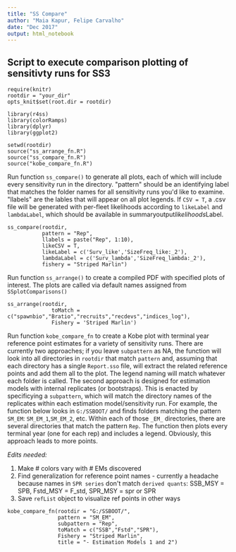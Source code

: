 ```yaml
---
title: "SS Compare"
author: "Maia Kapur, Felipe Carvalho"
date: "Dec 2017"
output: html_notebook
---
```


## Script to execute comparison plotting of sensitivty runs for SS3

```{r "setup"}
require(knitr)
rootdir = "your_dir"
opts_knit$set(root.dir = rootdir)
```


```{r, eval = F}
library(r4ss)
library(colorRamps)
library(dplyr)
library(ggplot2)

setwd(rootdir)
source("ss_arrange_fn.R")
source("ss_compare_fn.R")
source("kobe_compare_fn.R")
```
Run function `ss_compare()` to generate all plots, each of which will include every sensitivity run in the directory. "pattern" should be an identifying label that matches the folder names
for all sensitivity runs you'd like to examine. "llabels" are the lables that will appear on all plot legends.
If `CSV = T`, a .csv file will be generated with per-fleet likelihoods according to  `likeLabel` and `lambdaLabel`, which should be available in summaryoutput$likelihoods$Label. 

```{r}
ss_compare(rootdir, 
           pattern = "Rep", 
           llabels = paste("Rep", 1:10),
           likeCSV = T,
           likeLabel = c('Surv_like','SizeFreq_like:_2'),
           lambdaLabel = c('Surv_lambda','SizeFreq_lambda:_2'),
           fishery = "Striped Marlin")
```
Run function `ss_arrange()` to create a compiled PDF with specified plots of interest. The plots are called via default names assigned from `SSplotComparisons()`
```{r}
ss_arrange(rootdir, 
              toMatch = c("spawnbio","Bratio","recruits","recdevs","indices_log"), 
              Fishery = 'Striped Marlin')
```

Run function `kobe_compare_fn` to create a Kobe plot with terminal year reference point estimates for a variety of sensitivity runs. There are currently two approaches; if you leave `subpattern` as NA, the function will look into all directories in `rootdir` that match `pattern` and, assuming that each directory has a single `Report.sso` file, will extract the related reference points and add them all to the plot. The legend naming will match whatever each folder is called. The second approach is designed for estimation models with internal replicates (or bootstraps). This is enacted by specificying a `subpattern`, which will match the directory names of the replicates within each estimation model/sensitivity run. For example, the function below looks in `G:/SSBOOT/` and finds folders matching the pattern `SM_EM`: `SM_EM_1`,`SM_EM_2`, etc. Within each of those `_EM_` directories, there are several directories that match the pattern `Rep`. The function then plots every terminal year (one for each rep) and includes a legend. Obviously, this approach leads to more points.

*Edits needed:*
1) Make # colors vary with # EMs discovered
2) Find generalization for reference point names - currently a headache because names in `SPR series` don't match `derived quants`: SSB_MSY = SPB, Fstd_MSY = F_std, SPR_MSY = spr or SPR
3) Save `refList` object to visualize ref points in other ways

```{r}
kobe_compare_fn(rootdir = "G:/SSBOOT/",
                pattern = "SM_EM",
                subpattern = "Rep",
                toMatch = c("SSB","Fstd","SPR"),
                Fishery = "Striped Marlin",
                title = "- Estimation Models 1 and 2")
```

